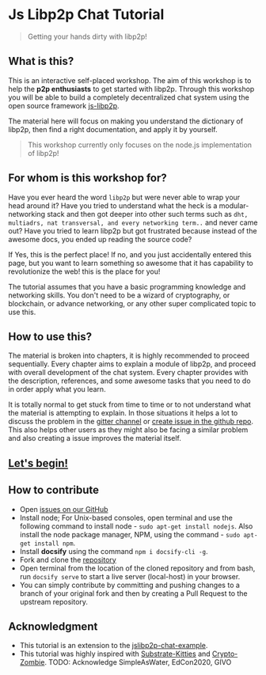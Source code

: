 Js Libp2p Chat Tutorial
=======================
> Getting your hands dirty with libp2p!

## What is this?
This is an interactive self-placed workshop. The aim of this workshop is to help the **p2p enthusiasts** to get started with libp2p. Through this workshop you will be able to build a completely decentralized chat system using the open source framework [js-libp2p](https://github.com/libp2p/js-libp2p/).  

The material here will focus on making you understand the dictionary of libp2p, then find a right documentation, and apply it by yourself. 

>This workshop currently only focuses on the node.js implementation of libp2p!

## For whom is this workshop for?
Have you ever heard the word `libp2p` but were never able to wrap your head around it? Have you tried to understand what the heck is a modular-networking stack and then got deeper into other such terms such as `dht, multiadrs, nat transversal, and every networking term..` and never came out? Have you tried to learn libp2p but got frustrated because instead of the awesome docs, you ended up reading the source code?

If Yes, this is the perfect place! If no, and you just accidentally entered this page, but you want to learn something so awesome that it has capability to revolutionize the web! this is the place for you!

The tutorial assumes that you have a basic programming knowledge and networking skills. You don't need to be a wizard of cryptography, or blockchain, or advance networking, or any other super complicated topic to use this.

## How to use this?
The material is broken into chapters, it is highly recommended to proceed sequentially. Every chapter aims to explain a module of libp2p, and proceed with overall development of the chat system. Every chapter provides with the description, references, and some awesome tasks that you need to do in order apply what you learn. 

It is totally normal to get stuck from time to time or to not understand what the material is attempting to explain. In those situations it helps a lot to discuss the problem in the [gitter channel](https://gitter.im/libp2p-enthusiasts/community) or [create issue in the github repo](https://github.com/shresthagrawal/jslibp2p-chat-tutorial/issues). This also helps other users as they might also be facing a similar problem and also creating a issue improves the material itself. 

## [Let's begin!](/0/introduction.md)

## How to contribute

* Open [issues on our GitHub](https://github.com/shresthagrawal/jslibp2p-chat-tutorial/issues)
* Install node; For Unix-based consoles, open terminal and use the following command to install node - `sudo apt-get install nodejs`. Also install the node package manager, NPM, using the command - `sudo apt-get install npm`. 
* Install **docsify** using the command `npm i docsify-cli -g`.
* Fork and clone the [repository](https://github.com/shresthagrawal/jslibp2p-chat-tutorial)
* Open terminal from the location of the cloned repository and from bash, run `docsify serve` to start a live server (local-host) in your browser. 
* You can simply contribute by committing and pushing changes to a branch of your original fork and then by creating a Pull Request to the upstream repository.

## Acknowledgment

* This tutorial is an extension to the [jslibp2p-chat-example](https://github.com/libp2p/js-libp2p-examples/tree/master/chat/nodejs).  
* This tutorial was highly inspired with [Substrate-Kitties](https://github.com/substrate-developer-hub/substrate-collectables-workshop) and [Crypto-Zombie](https://cryptozombies.io/). 
TODO: Acknowledge SimpleAsWater, EdCon2020, GIVO

